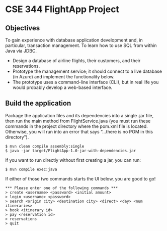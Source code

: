 # CSE 344 FlightApp Project

## Objectives
To gain experience with database application development and, in particular, transaction management. To learn how to use SQL from within Java via JDBC.

- Design a database of airline flights, their customers, and their reservations.
- Prototype the management service; it should connect to a live database (in Azure) and implement the functionality below.
- The prototype uses a command-line interface (CLI), but in real life you would probably develop a web-based interface.

## Build the application
Package the application files and its dependencies into a single .jar file, then run the main method from FlightService.java (you must run these commands in the project directory where the pom.xml file is located. Otherwise, you will run into an error that says  “...there is no POM in this directory”).
```
$ mvn clean compile assembly:single
$ java -jar target/FlightApp-1.0-jar-with-dependencies.jar
```

If you want to run directly without first creating a jar, you can run:
```
$ mvn compile exec:java
```

If either of those two commands starts the UI below, you are good to go!
```
*** Please enter one of the following commands ***
> create <username> <password> <initial amount>
> login <username> <password>
> search <origin city> <destination city> <direct> <day> <num itineraries>
> book <itinerary id>
> pay <reservation id>
> reservations
> quit
```